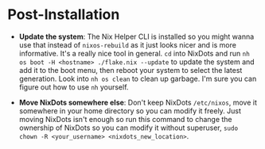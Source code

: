 # Post-Installation
- **Update the system**: The Nix Helper CLI is installed so you might wanna use that instead of `nixos-rebuild` as it just looks nicer and is more informative. It's a really nice tool in general. `cd` into NixDots and run `nh os boot -H <hostname> ./flake.nix --update` to update the system and add it to the boot menu, then reboot your system to select the latest generation. Look into `nh os clean` to clean up garbage. I'm sure you can figure out how to use `nh` yourself.

- **Move NixDots somewhere else**: Don't keep NixDots `/etc/nixos`, move it somewhere in your home directory so you can modify it freely. Just moving NixDots isn't enough so run this command to change the ownership of NixDots so you can modify it without superuser, `sudo chown -R <your_username> <nixdots_new_location>`.
